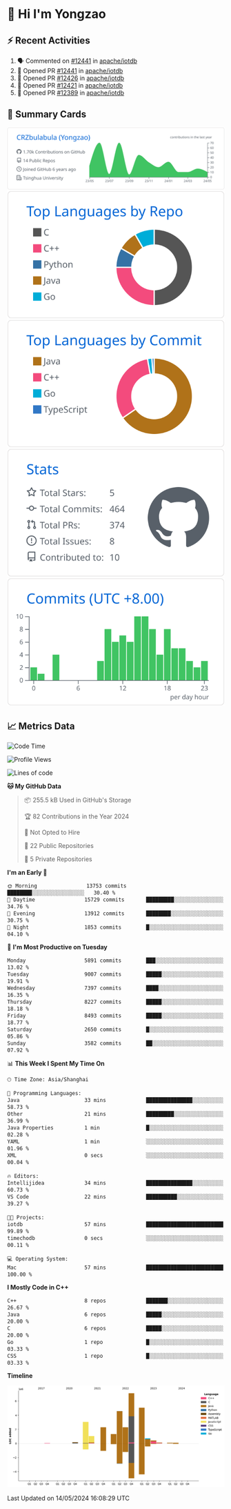# 👋 Hi I'm Yongzao

## ⚡ Recent Activities
<!--START_SECTION:activity-->
1. 🗣 Commented on [#12441](https://github.com/apache/iotdb/pull/12441#issuecomment-2095050533) in [apache/iotdb](https://github.com/apache/iotdb)
2. 💪 Opened PR [#12441](https://github.com/apache/iotdb/pull/12441) in [apache/iotdb](https://github.com/apache/iotdb)
3. 💪 Opened PR [#12426](https://github.com/apache/iotdb/pull/12426) in [apache/iotdb](https://github.com/apache/iotdb)
4. 💪 Opened PR [#12421](https://github.com/apache/iotdb/pull/12421) in [apache/iotdb](https://github.com/apache/iotdb)
5. 💪 Opened PR [#12389](https://github.com/apache/iotdb/pull/12389) in [apache/iotdb](https://github.com/apache/iotdb)
<!--END_SECTION:activity-->

## 🎑 Summary Cards

[![](https://raw.githubusercontent.com/CRZbulabula/CRZbulabula/main/profile-summary-card-output/github/0-profile-details.svg)](https://github.com/vn7n24fzkq/github-profile-summary-cards)
[![](https://raw.githubusercontent.com/CRZbulabula/CRZbulabula/main/profile-summary-card-output/github/1-repos-per-language.svg)](https://github.com/vn7n24fzkq/github-profile-summary-cards) [![](https://raw.githubusercontent.com/CRZbulabula/CRZbulabula/main/profile-summary-card-output/github/2-most-commit-language.svg)](https://github.com/vn7n24fzkq/github-profile-summary-cards)
[![](https://raw.githubusercontent.com/CRZbulabula/CRZbulabula/main/profile-summary-card-output/github/3-stats.svg)](https://github.com/vn7n24fzkq/github-profile-summary-cards) [![](https://raw.githubusercontent.com/CRZbulabula/CRZbulabula/main/profile-summary-card-output/github/4-productive-time.svg)](https://github.com/vn7n24fzkq/github-profile-summary-cards)

## 📈 Metrics Data

<!--START_SECTION:waka-->
![Code Time](http://img.shields.io/badge/Code%20Time-644%20hrs%2033%20mins-blue)

![Profile Views](http://img.shields.io/badge/Profile%20Views-0-blue)

![Lines of code](https://img.shields.io/badge/From%20Hello%20World%20I%27ve%20Written-28.2%20million%20lines%20of%20code-blue)

**🐱 My GitHub Data** 

> 📦 255.5 kB Used in GitHub's Storage 
 > 
> 🏆 82 Contributions in the Year 2024
 > 
> 🚫 Not Opted to Hire
 > 
> 📜 22 Public Repositories 
 > 
> 🔑 5 Private Repositories 
 > 
**I'm an Early 🐤** 

```text
🌞 Morning                13753 commits       ████████░░░░░░░░░░░░░░░░░   30.40 % 
🌆 Daytime                15729 commits       █████████░░░░░░░░░░░░░░░░   34.76 % 
🌃 Evening                13912 commits       ████████░░░░░░░░░░░░░░░░░   30.75 % 
🌙 Night                  1853 commits        █░░░░░░░░░░░░░░░░░░░░░░░░   04.10 % 
```
📅 **I'm Most Productive on Tuesday** 

```text
Monday                   5891 commits        ███░░░░░░░░░░░░░░░░░░░░░░   13.02 % 
Tuesday                  9007 commits        █████░░░░░░░░░░░░░░░░░░░░   19.91 % 
Wednesday                7397 commits        ████░░░░░░░░░░░░░░░░░░░░░   16.35 % 
Thursday                 8227 commits        █████░░░░░░░░░░░░░░░░░░░░   18.18 % 
Friday                   8493 commits        █████░░░░░░░░░░░░░░░░░░░░   18.77 % 
Saturday                 2650 commits        █░░░░░░░░░░░░░░░░░░░░░░░░   05.86 % 
Sunday                   3582 commits        ██░░░░░░░░░░░░░░░░░░░░░░░   07.92 % 
```


📊 **This Week I Spent My Time On** 

```text
🕑︎ Time Zone: Asia/Shanghai

💬 Programming Languages: 
Java                     33 mins             ███████████████░░░░░░░░░░   58.73 % 
Other                    21 mins             █████████░░░░░░░░░░░░░░░░   36.99 % 
Java Properties          1 min               █░░░░░░░░░░░░░░░░░░░░░░░░   02.28 % 
YAML                     1 min               ░░░░░░░░░░░░░░░░░░░░░░░░░   01.96 % 
XML                      0 secs              ░░░░░░░░░░░░░░░░░░░░░░░░░   00.04 % 

🔥 Editors: 
Intellijidea             34 mins             ███████████████░░░░░░░░░░   60.73 % 
VS Code                  22 mins             ██████████░░░░░░░░░░░░░░░   39.27 % 

🐱‍💻 Projects: 
iotdb                    57 mins             █████████████████████████   99.89 % 
timechodb                0 secs              ░░░░░░░░░░░░░░░░░░░░░░░░░   00.11 % 

💻 Operating System: 
Mac                      57 mins             █████████████████████████   100.00 % 
```

**I Mostly Code in C++** 

```text
C++                      8 repos             ███████░░░░░░░░░░░░░░░░░░   26.67 % 
Java                     6 repos             █████░░░░░░░░░░░░░░░░░░░░   20.00 % 
C                        6 repos             █████░░░░░░░░░░░░░░░░░░░░   20.00 % 
Go                       1 repo              █░░░░░░░░░░░░░░░░░░░░░░░░   03.33 % 
CSS                      1 repo              █░░░░░░░░░░░░░░░░░░░░░░░░   03.33 % 
```



**Timeline**

![Lines of Code chart](https://raw.githubusercontent.com/CRZbulabula/CRZbulabula/main/assets/bar_graph.png)


 Last Updated on 14/05/2024 16:08:29 UTC
<!--END_SECTION:waka-->

